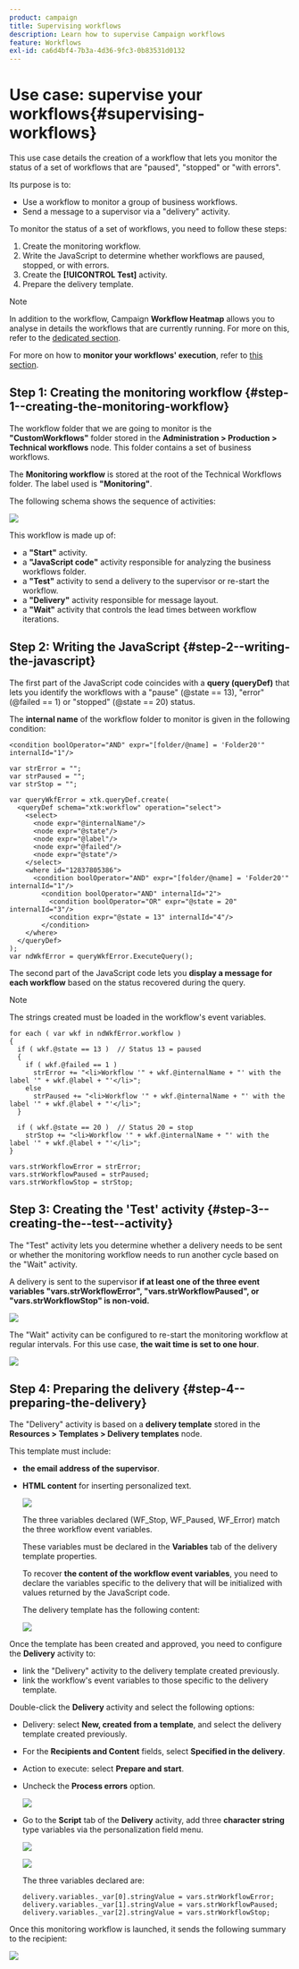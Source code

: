 ```yaml
---
product: campaign
title: Supervising workflows
description: Learn how to supervise Campaign workflows
feature: Workflows
exl-id: ca6d4bf4-7b3a-4d36-9fc3-0b83531d0132
---
```

# Use case: supervise your workflows{#supervising-workflows}



This use case details the creation of a workflow that lets you monitor the status of a set of workflows that are "paused", "stopped" or "with errors".

Its purpose is to:

* Use a workflow to monitor a group of business workflows.
* Send a message to a supervisor via a "delivery" activity.

To monitor the status of a set of workflows, you need to follow these steps:

1. Create the monitoring workflow.
1. Write the JavaScript to determine whether workflows are paused, stopped, or with errors.
1. Create the **[!UICONTROL Test]** activity.
1. Prepare the delivery template.

>[!NOTE]
>
>In addition to the workflow, Campaign **Workflow Heatmap** allows you to analyse in details the workflows that are currently running. For more on this, refer to the [dedicated section](heatmap.md).
>
>For more on how to **monitor your workflows' execution**, refer to [this section](monitoring-workflow-execution.md).

## Step 1: Creating the monitoring workflow {#step-1--creating-the-monitoring-workflow}

The workflow folder that we are going to monitor is the **"CustomWorkflows"** folder stored in the **Administration > Production > Technical workflows** node. This folder contains a set of business workflows.

The **Monitoring workflow** is stored at the root of the Technical Workflows folder. The label used is **"Monitoring"**.

The following schema shows the sequence of activities:

![](assets/uc_monitoring_workflow_overview.png)

This workflow is made up of:

* a **"Start"** activity.
* a **"JavaScript code"** activity responsible for analyzing the business workflows folder.
* a **"Test"** activity to send a delivery to the supervisor or re-start the workflow.
* a **"Delivery"** activity responsible for message layout.
* a **"Wait"** activity that controls the lead times between workflow iterations.

## Step 2: Writing the JavaScript {#step-2--writing-the-javascript}

The first part of the JavaScript code coincides with a **query (queryDef)** that lets you identify the workflows with a "pause" (@state == 13), "error" (@failed == 1) or "stopped" (@state == 20) status.

The **internal name** of the workflow folder to monitor is given in the following condition:

```
<condition boolOperator="AND" expr="[folder/@name] = 'Folder20'" internalId="1"/>
```

```
var strError = "";
var strPaused = "";
var strStop = "";

var queryWkfError = xtk.queryDef.create(
  <queryDef schema="xtk:workflow" operation="select">
    <select>
      <node expr="@internalName"/>
      <node expr="@state"/>
      <node expr="@label"/>
      <node expr="@failed"/>
      <node expr="@state"/>   
    </select>
    <where id="12837805386">
      <condition boolOperator="AND" expr="[folder/@name] = 'Folder20'" internalId="1"/>
        <condition boolOperator="AND" internalId="2">
          <condition boolOperator="OR" expr="@state = 20" internalId="3"/>
          <condition expr="@state = 13" internalId="4"/>
        </condition>  
    </where>
  </queryDef>
);
var ndWkfError = queryWkfError.ExecuteQuery(); 
```

The second part of the JavaScript code lets you **display a message for each workflow** based on the status recovered during the query.

>[!NOTE]
>
>The strings created must be loaded in the workflow's event variables.

```
for each ( var wkf in ndWkfError.workflow ) 
{
  if ( wkf.@state == 13 )  // Status 13 = paused
  {
    if ( wkf.@failed == 1 )
      strError += "<li>Workflow '" + wkf.@internalName + "' with the label '" + wkf.@label + "'</li>";
    else
      strPaused += "<li>Workflow '" + wkf.@internalName + "' with the label '" + wkf.@label + "'</li>";
  }
  
  if ( wkf.@state == 20 )  // Status 20 = stop
    strStop += "<li>Workflow '" + wkf.@internalName + "' with the label '" + wkf.@label + "'</li>";
}

vars.strWorkflowError = strError;
vars.strWorkflowPaused = strPaused;
vars.strWorkflowStop = strStop;
```

## Step 3: Creating the 'Test' activity {#step-3--creating-the--test--activity}

The "Test" activity lets you determine whether a delivery needs to be sent or whether the monitoring workflow needs to run another cycle based on the "Wait" activity.

A delivery is sent to the supervisor **if at least one of the three event variables "vars.strWorkflowError", "vars.strWorkflowPaused", or "vars.strWorkflowStop" is non-void.**

![](assets/uc_monitoring_workflow_test.png)

The "Wait" activity can be configured to re-start the monitoring workflow at regular intervals. For this use case, **the wait time is set to one hour**.

![](assets/uc_monitoring_workflow_attente.png)

## Step 4: Preparing the delivery {#step-4--preparing-the-delivery}

The "Delivery" activity is based on a **delivery template** stored in the **Resources > Templates > Delivery templates** node.

This template must include:

* **the email address of the supervisor**.
* **HTML content** for inserting personalized text.

  ![](assets/uc_monitoring_workflow_variables_diffusion.png)

  The three variables declared (WF_Stop, WF_Paused, WF_Error) match the three workflow event variables.

  These variables must be declared in the **Variables** tab of the delivery template properties.

  To recover **the content of the workflow event variables**, you need to declare the variables specific to the delivery that will be initialized with values returned by the JavaScript code.

  The delivery template has the following content:

  ![](assets/uc_monitoring_workflow_model_diffusion.png)

Once the template has been created and approved, you need to configure the **Delivery** activity to:

* link the "Delivery" activity to the delivery template created previously.
* link the workflow's event variables to those specific to the delivery template.

Double-click the **Delivery** activity and select the following options:

* Delivery: select **New, created from a template**, and select the delivery template created previously.
* For the **Recipients and Content** fields, select **Specified in the delivery**.
* Action to execute: select **Prepare and start**.
* Uncheck the **Process errors** option.

  ![](assets/uc_monitoring_workflow_optionmodel.png)

* Go to the **Script** tab of the **Delivery** activity, add three **character string** type variables via the personalization field menu. 

  ![](assets/uc_monitoring_workflow_selectlinkvariables.png)

  ![](assets/uc_monitoring_workflow_linkvariables.png)

  The three variables declared are:

  ```
  delivery.variables._var[0].stringValue = vars.strWorkflowError;
  delivery.variables._var[1].stringValue = vars.strWorkflowPaused;
  delivery.variables._var[2].stringValue = vars.strWorkflowStop; 
  ```

Once this monitoring workflow is launched, it sends the following summary to the recipient:

![](assets/uc_monitoring_workflow_mailfinal.png)
